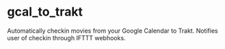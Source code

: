 # gcal_to_trakt
Automatically checkin movies from your Google Calendar to Trakt. Notifies user of checkin through IFTTT webhooks.
